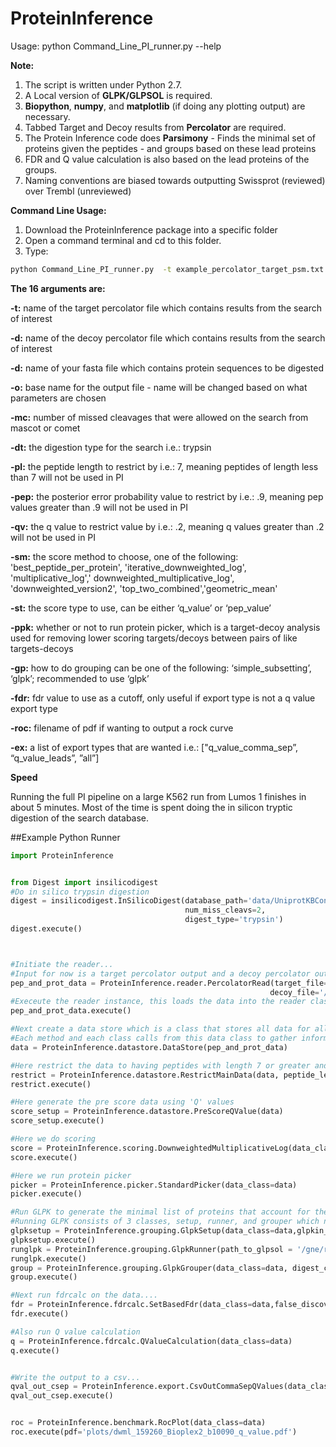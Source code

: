 # ProteinInference

Usage: python Command_Line_PI_runner.py --help


__Note:__

1. The script is written under Python 2.7.
2. A Local version of __GLPK/GLPSOL__ is required.
3. __Biopython__, __numpy__, and __matplotlib__ (if doing any plotting output) are necessary.
4. Tabbed Target and Decoy results from __Percolator__ are required.
5. The Protein Inference code does __Parsimony__ - Finds the minimal set of proteins given the peptides - and groups based on these lead proteins
6. FDR and Q value calculation is also based on the lead proteins of the groups.
7. Naming conventions are biased towards outputting Swissprot (reviewed) over Trembl (unreviewed)

__Command Line Usage:__

1. Download the ProteinInference package into a specific folder
2. Open a command terminal and cd to this folder.
3. Type: 
```bash
python Command_Line_PI_runner.py  -t example_percolator_target_psm.txt -d example_percolator_decoy_psm.txt -o example_output.csv -db example_db.fasta -mc 2 -dt trypsin -pl 7 -pep .9 -sm "multiplicative_log" -st "q_value" -ppk -gp "glpk" -fdr .01 -ex ["q_value_comma_sep"]
```


__The 16 arguments are:__

__-t:__ name of the target percolator file which contains results from the search of interest

__-d:__ name of the decoy percolator file which contains results from the search of interest

__-d:__ name of your fasta file which contains protein sequences to be digested

__-o:__ base name for the output file - name will be changed based on what parameters are chosen

__-mc:__ number of missed cleavages that were allowed on the search from mascot or comet

__-dt:__ the digestion type for the search i.e.: trypsin

__-pl:__ the peptide length to restrict by i.e.: 7, meaning peptides of length less than 7 will not be used in PI

__-pep:__ the posterior error probability value to restrict by i.e.: .9, meaning pep values greater than .9 will not be used in PI

__-qv:__ the q value to restrict value by i.e.: .2, meaning q values greater than .2 will not be used in PI

__-sm:__ the score method to choose, one of the following: 'best_peptide_per_protein', 'iterative_downweighted_log', 'multiplicative_log',' downweighted_multiplicative_log', 'downweighted_version2', 'top_two_combined','geometric_mean'

__-st:__ the score type to use, can be either ‘q_value’ or ‘pep_value’

__-ppk:__ whether or not to run protein picker, which is a target-decoy analysis used for removing lower scoring targets/decoys between pairs of like targets-decoys

__-gp:__ how to do grouping can be one of the following: ‘simple_subsetting’, ‘glpk’; recommended to use ‘glpk’

__-fdr:__ fdr value to use as a cutoff, only useful if export type is not a q value export type

__-roc:__ filename of pdf if wanting to output a rock curve

__-ex:__ a list of export types that are wanted i.e.: ["q_value_comma_sep”, “q_value_leads”, ”all”]

__Speed__

Running the full PI pipeline on a large K562 run from Lumos 1 finishes in about 5 minutes. Most of the time is spent doing the in silicon tryptic digestion of the search database.


##Example Python Runner
```python
import ProteinInference


from Digest import insilicodigest
#Do in silico trypsin digestion
digest = insilicodigest.InSilicoDigest(database_path='data/UniprotKBConcat1708_HUMAN.fasta',
                                       num_miss_cleavs=2,
                                       digest_type='trypsin')
digest.execute()



#Initiate the reader...
#Input for now is a target percolator output and a decoy percolator output
pep_and_prot_data = ProteinInference.reader.PercolatorRead(target_file='data/159260_Bioplex2_b10090_percolator_target_psm.txt',
                                                          decoy_file='/data/159260_Bioplex2_b10090_percolator_decoy_psm.txt')
#Execeute the reader instance, this loads the data into the reader class
pep_and_prot_data.execute()

#Next create a data store which is a class that stores all data for all steps of the PI process
#Each method and each class calls from this data class to gather information for analyses
data = ProteinInference.datastore.DataStore(pep_and_prot_data)

#Here restrict the data to having peptides with length 7 or greater and a pep of less than .9
restrict = ProteinInference.datastore.RestrictMainData(data, peptide_length=7, posterior_error_prob_threshold=.9,q_value_threshold=None)
restrict.execute()

#Here generate the pre score data using 'Q' values
score_setup = ProteinInference.datastore.PreScoreQValue(data)
score_setup.execute()

#Here we do scoring
score = ProteinInference.scoring.DownweightedMultiplicativeLog(data_class=data)
score.execute()

#Here we run protein picker
picker = ProteinInference.picker.StandardPicker(data_class=data)
picker.execute()

#Run GLPK to generate the minimal list of proteins that account for the peptides
#Running GLPK consists of 3 classes, setup, runner, and grouper which need to be run in succession
glpksetup = ProteinInference.grouping.GlpkSetup(data_class=data,glpkin_filename='glpkinout/glpkout_example.mod')
glpksetup.execute()
runglpk = ProteinInference.grouping.GlpkRunner(path_to_glpsol = '/gne/research/apps/protchem/glpk/bin/glpsol',glpkin = 'glpkinout/glpkout_example.mod',glpkout = 'glpkinout/glpkout_example.sol',file_override = False)
runglpk.execute()
group = ProteinInference.grouping.GlpkGrouper(data_class=data, digest_class=digest, swissprot_override='soft', glpksolution_filename='glpkinout/glpkout_example.sol')
group.execute()

#Next run fdrcalc on the data....
fdr = ProteinInference.fdrcalc.SetBasedFdr(data_class=data,false_discovery_rate=.01)
fdr.execute()

#Also run Q value calculation
q = ProteinInference.fdrcalc.QValueCalculation(data_class=data)
q.execute()


#Write the output to a csv...
qval_out_csep = ProteinInference.export.CsvOutCommaSepQValues(data_class=data, filename_out='output/qvalues_csep_dwml_159260_Bioplex2_b10090_q_value.csv')
qval_out_csep.execute()


roc = ProteinInference.benchmark.RocPlot(data_class=data)
roc.execute(pdf='plots/dwml_159260_Bioplex2_b10090_q_value.pdf')

```